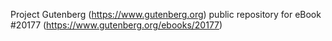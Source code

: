 Project Gutenberg (https://www.gutenberg.org) public repository for eBook #20177 (https://www.gutenberg.org/ebooks/20177)
